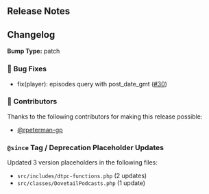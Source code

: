 ## Release Notes



## Changelog

**Bump Type:** patch

### 🐛 Bug Fixes
- fix(player): episodes query with post_date_gmt ([#30](https://github.com/PRX/Dovetail-Wordpress-Plugin/pull/30))

### 👏 Contributors

Thanks to the following contributors for making this release possible:

- [@rpeterman-gp](https://github.com/rpeterman-gp)

### `@since` Tag / Deprecation Placeholder Updates

Updated 3 version placeholders in the following files:

* `src/includes/dtpc-functions.php` (2 updates)
* `src/classes/DovetailPodcasts.php` (1 update)

